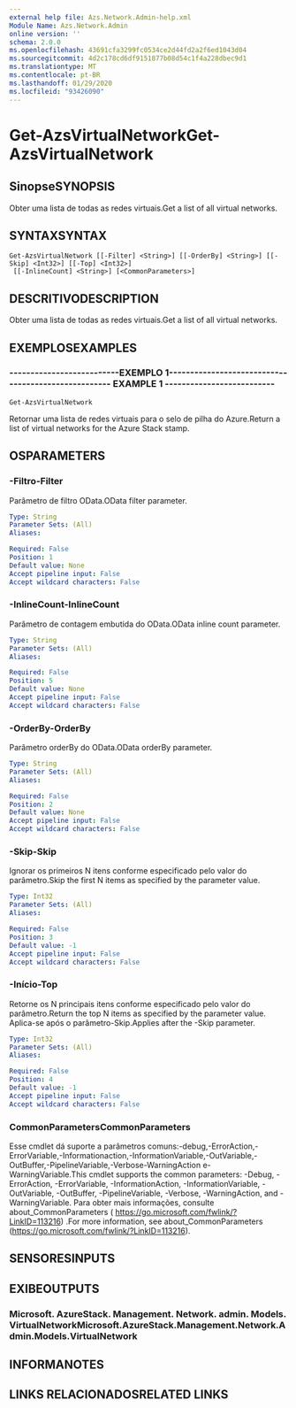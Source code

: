```yaml
---
external help file: Azs.Network.Admin-help.xml
Module Name: Azs.Network.Admin
online version: ''
schema: 2.0.0
ms.openlocfilehash: 43691cfa3299fc0534ce2d44fd2a2f6ed1043d04
ms.sourcegitcommit: 4d2c178cd6df9151877b08d54c1f4a228dbec9d1
ms.translationtype: MT
ms.contentlocale: pt-BR
ms.lasthandoff: 01/29/2020
ms.locfileid: "93426090"
---
```

# <span data-ttu-id="69588-101">Get-AzsVirtualNetwork</span><span class="sxs-lookup"><span data-stu-id="69588-101">Get-AzsVirtualNetwork</span></span>

## <span data-ttu-id="69588-102">Sinopse</span><span class="sxs-lookup"><span data-stu-id="69588-102">SYNOPSIS</span></span>
<span data-ttu-id="69588-103">Obter uma lista de todas as redes virtuais.</span><span class="sxs-lookup"><span data-stu-id="69588-103">Get a list of all virtual networks.</span></span>

## <span data-ttu-id="69588-104">SYNTAX</span><span class="sxs-lookup"><span data-stu-id="69588-104">SYNTAX</span></span>

```
Get-AzsVirtualNetwork [[-Filter] <String>] [[-OrderBy] <String>] [[-Skip] <Int32>] [[-Top] <Int32>]
 [[-InlineCount] <String>] [<CommonParameters>]
```

## <span data-ttu-id="69588-105">DESCRITIVO</span><span class="sxs-lookup"><span data-stu-id="69588-105">DESCRIPTION</span></span>
<span data-ttu-id="69588-106">Obter uma lista de todas as redes virtuais.</span><span class="sxs-lookup"><span data-stu-id="69588-106">Get a list of all virtual networks.</span></span>

## <span data-ttu-id="69588-107">EXEMPLOS</span><span class="sxs-lookup"><span data-stu-id="69588-107">EXAMPLES</span></span>

### <span data-ttu-id="69588-108">--------------------------EXEMPLO 1--------------------------</span><span class="sxs-lookup"><span data-stu-id="69588-108">-------------------------- EXAMPLE 1 --------------------------</span></span>
```
Get-AzsVirtualNetwork
```

<span data-ttu-id="69588-109">Retornar uma lista de redes virtuais para o selo de pilha do Azure.</span><span class="sxs-lookup"><span data-stu-id="69588-109">Return a list of virtual networks for the Azure Stack stamp.</span></span>

## <span data-ttu-id="69588-110">OS</span><span class="sxs-lookup"><span data-stu-id="69588-110">PARAMETERS</span></span>

### <span data-ttu-id="69588-111">-Filtro</span><span class="sxs-lookup"><span data-stu-id="69588-111">-Filter</span></span>
<span data-ttu-id="69588-112">Parâmetro de filtro OData.</span><span class="sxs-lookup"><span data-stu-id="69588-112">OData filter parameter.</span></span>

```yaml
Type: String
Parameter Sets: (All)
Aliases: 

Required: False
Position: 1
Default value: None
Accept pipeline input: False
Accept wildcard characters: False
```

### <span data-ttu-id="69588-113">-InlineCount</span><span class="sxs-lookup"><span data-stu-id="69588-113">-InlineCount</span></span>
<span data-ttu-id="69588-114">Parâmetro de contagem embutida do OData.</span><span class="sxs-lookup"><span data-stu-id="69588-114">OData inline count parameter.</span></span>

```yaml
Type: String
Parameter Sets: (All)
Aliases: 

Required: False
Position: 5
Default value: None
Accept pipeline input: False
Accept wildcard characters: False
```

### <span data-ttu-id="69588-115">-OrderBy</span><span class="sxs-lookup"><span data-stu-id="69588-115">-OrderBy</span></span>
<span data-ttu-id="69588-116">Parâmetro orderBy do OData.</span><span class="sxs-lookup"><span data-stu-id="69588-116">OData orderBy parameter.</span></span>

```yaml
Type: String
Parameter Sets: (All)
Aliases: 

Required: False
Position: 2
Default value: None
Accept pipeline input: False
Accept wildcard characters: False
```

### <span data-ttu-id="69588-117">-Skip</span><span class="sxs-lookup"><span data-stu-id="69588-117">-Skip</span></span>
<span data-ttu-id="69588-118">Ignorar os primeiros N itens conforme especificado pelo valor do parâmetro.</span><span class="sxs-lookup"><span data-stu-id="69588-118">Skip the first N items as specified by the parameter value.</span></span>

```yaml
Type: Int32
Parameter Sets: (All)
Aliases: 

Required: False
Position: 3
Default value: -1
Accept pipeline input: False
Accept wildcard characters: False
```

### <span data-ttu-id="69588-119">-Início</span><span class="sxs-lookup"><span data-stu-id="69588-119">-Top</span></span>
<span data-ttu-id="69588-120">Retorne os N principais itens conforme especificado pelo valor do parâmetro.</span><span class="sxs-lookup"><span data-stu-id="69588-120">Return the top N items as specified by the parameter value.</span></span>
<span data-ttu-id="69588-121">Aplica-se após o parâmetro-Skip.</span><span class="sxs-lookup"><span data-stu-id="69588-121">Applies after the -Skip parameter.</span></span>

```yaml
Type: Int32
Parameter Sets: (All)
Aliases: 

Required: False
Position: 4
Default value: -1
Accept pipeline input: False
Accept wildcard characters: False
```

### <span data-ttu-id="69588-122">CommonParameters</span><span class="sxs-lookup"><span data-stu-id="69588-122">CommonParameters</span></span>
<span data-ttu-id="69588-123">Esse cmdlet dá suporte a parâmetros comuns:-debug,-ErrorAction,-ErrorVariable,-Informationaction,-InformationVariable,-OutVariable,-OutBuffer,-PipelineVariable,-Verbose-WarningAction e-WarningVariable.</span><span class="sxs-lookup"><span data-stu-id="69588-123">This cmdlet supports the common parameters: -Debug, -ErrorAction, -ErrorVariable, -InformationAction, -InformationVariable, -OutVariable, -OutBuffer, -PipelineVariable, -Verbose, -WarningAction, and -WarningVariable.</span></span> <span data-ttu-id="69588-124">Para obter mais informações, consulte about_CommonParameters ( https://go.microsoft.com/fwlink/?LinkID=113216) .</span><span class="sxs-lookup"><span data-stu-id="69588-124">For more information, see about_CommonParameters (https://go.microsoft.com/fwlink/?LinkID=113216).</span></span>

## <span data-ttu-id="69588-125">SENSORES</span><span class="sxs-lookup"><span data-stu-id="69588-125">INPUTS</span></span>

## <span data-ttu-id="69588-126">EXIBE</span><span class="sxs-lookup"><span data-stu-id="69588-126">OUTPUTS</span></span>

### <span data-ttu-id="69588-127">Microsoft. AzureStack. Management. Network. admin. Models. VirtualNetwork</span><span class="sxs-lookup"><span data-stu-id="69588-127">Microsoft.AzureStack.Management.Network.Admin.Models.VirtualNetwork</span></span>

## <span data-ttu-id="69588-128">INFORMA</span><span class="sxs-lookup"><span data-stu-id="69588-128">NOTES</span></span>

## <span data-ttu-id="69588-129">LINKS RELACIONADOS</span><span class="sxs-lookup"><span data-stu-id="69588-129">RELATED LINKS</span></span>

